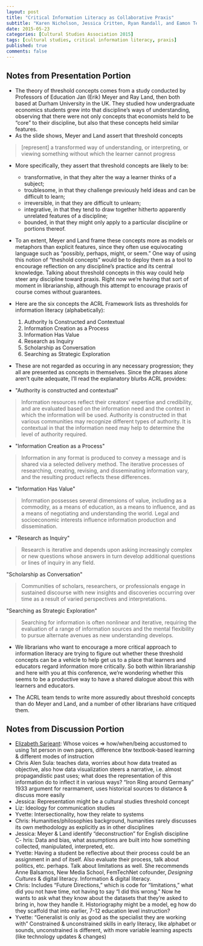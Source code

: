```yaml
---
layout: post
title: "Critical Information Literacy as Collaborative Praxis"
subtitle: "Karen Nicholson, Jessica Critten, Ryan Randall, and Eamon Tewell"
date: 2015-05-23
categories: [Cultural Studies Association 2015]
tags: [cultural studies, critical information literacy, praxis]
published: true
comments: false
---
```


## Notes from Presentation Portion  

- The theory of threshold concepts comes from a study conducted by Professors of Education Jan (Erik) Meyer and Ray Land, then both based at Durham University in the UK. They studied how undergraduate economics students grew into that discipline’s ways of understanding, observing that there were not only concepts that economists held to be “core” to their discipline, but also that these concepts held similar features. 
- As the slide shows, Meyer and Land assert that threshold concepts 
> [represent] a transformed way of understanding, or interpreting, or viewing something without which the learner cannot progress  

- More specifically, they assert that threshold concepts are likely to be: 
  - transformative, in that they alter the way a learner thinks of a subject;
  - troublesome, in that they challenge previously held ideas and can be difficult to learn; 
  - irreversible, in that they are difficult to unlearn; 
  - integrative, in that they tend to draw together hitherto apparently unrelated features of a discipline; 
  - bounded, in that they might only apply to a particular discipline or portions thereof.    

- To an extent, Meyer and Land frame these concepts more as models or metaphors than explicit features, since they often use equivocating language such as “possibly, perhaps, might, or seem.” One way of using this notion of “theshold concepts” would be to deploy them as a tool to encourage reflection on any discipline’s practice and its central knowledge. Talking about threshold concepts in this way could help steer any discipline toward praxis. Right now we’re having that sort of moment in librarianship, although this attempt to encourage praxis of course comes without guarantees.   

- Here are the six concepts the ACRL Framework lists as thresholds for information literacy (alphabetically):  
  1. Authority Is Constructed and Contextual  
  2. Information Creation as a Process  
  3. Information Has Value  
  4. Research as Inquiry  
  5. Scholarship as Conversation  
  6. Searching as Strategic Exploration  

- These are not regarded as occuring in any necessary progression; they all are presented as concepts in themselves. Since the phrases alone aren’t quite adequate, I’ll read the explanatory blurbs ACRL provides:   

- "Authority is constructed and contextual"  
> Information resources reflect their creators’ expertise and credibility, and are evaluated based on the information need and the context in which the information will be used. Authority is constructed in that various communities may recognize different types of authority. It is contextual in that the information need may help to determine the level of authority required.  

- "Information Creation as a Process"  
> Information in any format is produced to convey a message and is shared via a selected delivery method. The iterative processes of researching, creating, revising, and disseminating information vary, and the resulting product reflects these differences.  

- "Information Has Value"  
> Information possesses several dimensions of value, including as a commodity, as a means of education, as a means to influence, and as a means of negotiating and understanding the world. Legal and socioeconomic interests influence information production and dissemination.  

- "Research as Inquiry"  
> Research is iterative and depends upon asking increasingly complex or new questions whose answers in turn develop additional questions or lines of inquiry in any field.  

"Scholarship as Conversation"  
> Communities of scholars, researchers, or professionals engage in sustained discourse with new insights and discoveries occurring over time as a result of varied perspectives and interpretations.  

"Searching as Strategic Exploration"  
> Searching for information is often nonlinear and iterative, requiring the evaluation of a range of information sources and the mental flexibility to pursue alternate avenues as new understanding develops.  

- We librarians who want to encourage a more critical approach to information literacy are trying to figure out whether these threshold concepts can be a vehicle to help get us to a place that learners and educators regard information more critically. So both within librarianship and here with you at this conference, we’re wondering whether this seems to be a productive way to have a shared dialogue about this with learners and educators.  

- The ACRL team tends to write more assuredly about threshold concepts than do Meyer and Land, and a number of other librarians have critiqued them.  

## Notes from Discussion Portion  

- [Elizabeth Sarjeant](https://sfu.academia.edu/ElizabethSarjeant): Whose voices => how/when/being accustomed to using 1st person in own papers, difference btw textbook-based learning & different modes of instruction  
- Chris Alen Sula: teaches data, worries about how data treated as objective, also how data visualization steers a narrative, i.e. almost propagandistic past uses; what does the representation of this information do to inflect it in various ways? “Iron Ring around Germany” 1933 argument for rearmament, uses historical sources to distance & discuss more easily   
- Jessica: Representation might be a cultural studies threshold concept   
- Liz: Ideology for communication studies   
- Yvette: Intersectionality, how they relate to systems   
- Chris: Humanities/philosophies background, humanities rarely discusses its own methodology as explicitly as in other disciplines   
- Jessica: Meyer & Land identify “deconstruction” for English discipline   
C- hris: Data and bias, what assumptions are built into how something collected, manipulated, interpreted, etc.   
- Yvette: Having a student be reflective about their process could be an assignment in and of itself. Also evaluate their process, talk about politics, etc. perhaps. Talk about limitations as well. She recommends Anne Balsamos, New Media School, FemTechNet cofounder, *Designing Cultures* & digital literacy. Information & digital literacy.   
- Chris: Includes “Future Directions,” which is code for “limitations,” what did you not have time, not having to say “I did this wrong.” Now he wants to ask what they know about the datasets that they’re asked to bring in, how they handle it. Historiography might be a model, eg how do they scaffold that into earlier, 7-12 education level instruction?  
- Yvette: “Generalist is only as good as the specialist they are working with” Constrained & unconstrained skills in early literacy, like alphabet or sounds, unconstrained is different, with more variable learning aspects (like technology updates & changes)   


